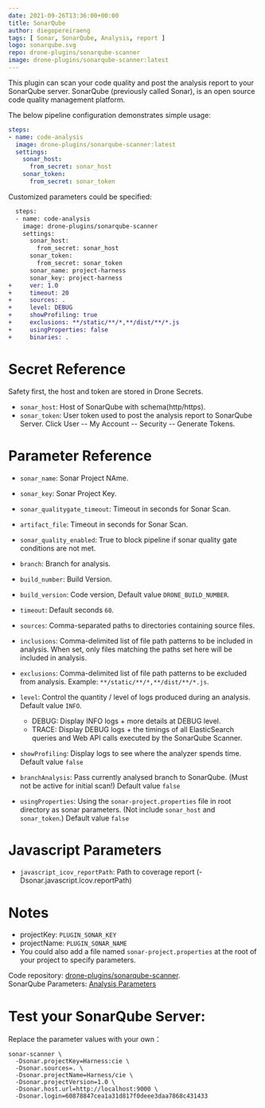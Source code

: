 ```yaml
---
date: 2021-09-26T13:36:00+00:00
title: SonarQube
author: diegopereiraeng
tags: [ Sonar, SonarQube, Analysis, report ]
logo: sonarqube.svg
repo: drone-plugins/sonarqube-scanner
image: drone-plugins/sonarqube-scanner:latest
---
```


This plugin can scan your code quality and post the analysis report to your SonarQube server. SonarQube (previously called Sonar), is an open source code quality management platform.

The below pipeline configuration demonstrates simple usage:

```yaml
steps:
- name: code-analysis
  image: drone-plugins/sonarqube-scanner:latest
  settings:
    sonar_host:
      from_secret: sonar_host
    sonar_token:
      from_secret: sonar_token
```

Customized parameters could be specified:

```diff
  steps:
  - name: code-analysis
    image: drone-plugins/sonarqube-scanner
    settings:
      sonar_host:
        from_secret: sonar_host
      sonar_token:
        from_secret: sonar_token
      sonar_name: project-harness
      sonar_key: project-harness
+     ver: 1.0
+     timeout: 20
+     sources: .
+     level: DEBUG
+     showProfiling: true
+     exclusions: **/static/**/*,**/dist/**/*.js
+     usingProperties: false
+     binaries: .
```

# Secret Reference

Safety first, the host and token are stored in Drone Secrets.
* `sonar_host`: Host of SonarQube with schema(http/https).
* `sonar_token`: User token used to post the analysis report to SonarQube Server. Click User -- My Account -- Security -- Generate Tokens.


# Parameter Reference

* `sonar_name`: Sonar Project NAme.
* `sonar_key`: Sonar Project Key.
* `sonar_qualitygate_timeout`: Timeout in seconds for Sonar Scan.
* `artifact_file`: Timeout in seconds for Sonar Scan.
* `sonar_quality_enabled`: True to block pipeline if sonar quality gate conditions are not met.
* `branch`: Branch for analysis.
* `build_number`: Build Version.

* `build_version`: Code version, Default value `DRONE_BUILD_NUMBER`.
* `timeout`: Default seconds `60`.
* `sources`: Comma-separated paths to directories containing source files. 
* `inclusions`: Comma-delimited list of file path patterns to be included in analysis. When set, only files matching the paths set here will be included in analysis.
* `exclusions`: Comma-delimited list of file path patterns to be excluded from analysis. Example: `**/static/**/*,**/dist/**/*.js`.
* `level`: Control the quantity / level of logs produced during an analysis. Default value `INFO`. 
    * DEBUG: Display INFO logs + more details at DEBUG level.
    * TRACE: Display DEBUG logs + the timings of all ElasticSearch queries and Web API calls executed by the SonarQube Scanner.
* `showProfiling`: Display logs to see where the analyzer spends time. Default value `false`
* `branchAnalysis`: Pass currently analysed branch to SonarQube. (Must not be active for initial scan!) Default value `false`


* `usingProperties`: Using the `sonar-project.properties` file in root directory as sonar parameters. (Not include `sonar_host` and
`sonar_token`.) Default value `false`






# Javascript Parameters

* `javascript_icov_reportPath`: Path to coverage report (-Dsonar.javascript.lcov.reportPath)

# Notes

* projectKey: `PLUGIN_SONAR_KEY`
* projectName: `PLUGIN_SONAR_NAME`
* You could also add a file named `sonar-project.properties` at the root of your project to specify parameters.

Code repository: [drone-plugins/sonarqube-scanner](https://github.com/drone-plugins/sonarqube-scanner).  
SonarQube Parameters: [Analysis Parameters](https://docs.sonarqube.org/display/SONAR/Analysis+Parameters)

# Test your SonarQube Server:

Replace the parameter values with your own：

```commandline
sonar-scanner \
  -Dsonar.projectKey=Harness:cie \
  -Dsonar.sources=. \
  -Dsonar.projectName=Harness/cie \
  -Dsonar.projectVersion=1.0 \
  -Dsonar.host.url=http://localhost:9000 \
  -Dsonar.login=60878847cea1a31d817f0deee3daa7868c431433
```

